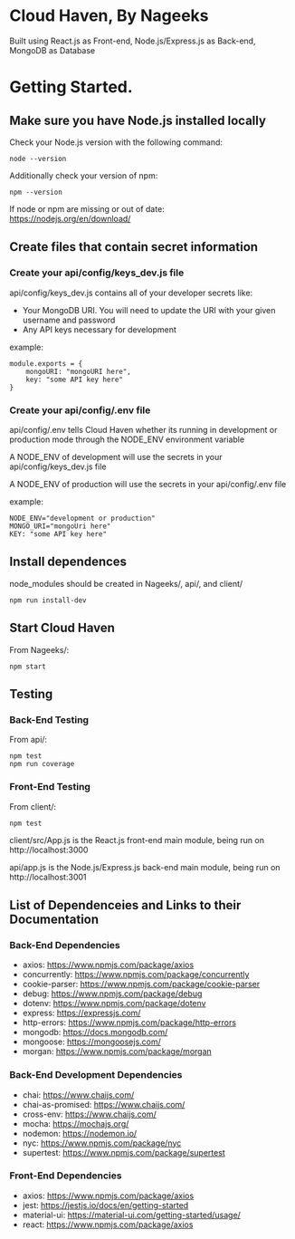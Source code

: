 # Cloud Haven, By Nageeks

Built using React.js as Front-end, Node.js/Express.js as Back-end, MongoDB as Database

# Getting Started. 

## Make sure you have Node.js installed locally

Check your Node.js version with the following command:  

    node --version 

Additionally check your version of npm:  

    npm --version 

If node or npm are missing or out of date:  
https://nodejs.org/en/download/  

## Create files that contain secret information

### Create your api/config/keys_dev.js file
api/config/keys_dev.js contains all of your developer secrets like:  

* Your MongoDB URI. You will need to update the URI with your given username and password 
* Any API keys necessary for development 


example:

    module.exports = {
        mongoURI: "mongoURI here",
        key: "some API key here"
    }

### Create your api/config/.env file
api/config/.env tells Cloud Haven whether its running in development or production mode through the NODE_ENV environment variable 

A NODE_ENV of development will use the secrets in your api/config/keys_dev.js file 

A NODE_ENV of production will use the secrets in your api/config/.env file

example:  

    NODE_ENV="development or production"
    MONGO_URI="mongoUri here"
    KEY: "some API key here"

## Install dependences
node_modules should be created in Nageeks/, api/, and client/

    npm run install-dev  

## Start Cloud Haven
From Nageeks/:  

    npm start 

## Testing

### Back-End Testing
From api/:  

    npm test
    npm run coverage

### Front-End Testing
From client/:  

    npm test

client/src/App.js is the React.js front-end main module, being run on http://localhost:3000 

api/app.js is the Node.js/Express.js back-end main module, being run on http://localhost:3001

## List of Dependenceies and Links to their Documentation 

### Back-End Dependencies
* axios: https://www.npmjs.com/package/axios
* concurrently: https://www.npmjs.com/package/concurrently
* cookie-parser: https://www.npmjs.com/package/cookie-parser
* debug: https://www.npmjs.com/package/debug
* dotenv: https://www.npmjs.com/package/dotenv
* express: https://expressjs.com/
* http-errors: https://www.npmjs.com/package/http-errors
* mongodb: https://docs.mongodb.com/
* mongoose: https://mongoosejs.com/ 
* morgan: https://www.npmjs.com/package/morgan

### Back-End Development Dependencies
* chai: https://www.chaijs.com/ 
* chai-as-promised: https://www.chaijs.com/ 
* cross-env: https://www.chaijs.com/ 
* mocha: https://mochajs.org/
* nodemon: https://nodemon.io/ 
* nyc: https://www.npmjs.com/package/nyc
* supertest: https://www.npmjs.com/package/supertest

### Front-End Dependencies
* axios: https://www.npmjs.com/package/axios
* jest: https://jestjs.io/docs/en/getting-started
* material-ui: https://material-ui.com/getting-started/usage/
* react: https://www.npmjs.com/package/axios